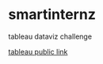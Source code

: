 # smartinternz
tableau dataviz challenge

[tableau public link](https://public.tableau.com/profile/manusri#!/)
